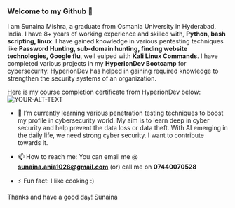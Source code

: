 ### Welcome to my Github 👋
I am Sunaina Mishra, a graduate from Osmania University in Hyderabad, India. I have 8+ years of working experience and skilled with,
**Python, bash scripting, linux**. I have gained knowledge in various pentesting techniques like **Password Hunting, sub-domain hunting, finding website technologies, Google flu**, well euiped with **Kali Linux Commands**. I have completed various projects in my **HyperionDev Bootcamp** for cybersecurity. HyperionDev has helped in gaining required knowledge to strengthen the security systems of an organization.

Here is my course completion certificate from HyperionDev below:
<picture>
 <source media="(prefers-color-scheme: dark)" srcset="https://www.dropbox.com/home/SK23020007210/Cyber%20Security%20(Fundamentals)/T23?di=left_nav_browse&preview=certi.JPG">
 <source media="(prefers-color-scheme: light)" srcset="https://www.dropbox.com/home/SK23020007210/Cyber%20Security%20(Fundamentals)/T23?di=left_nav_browse&preview=certi.JPG">
 <img alt="YOUR-ALT-TEXT" src="https://www.dropbox.com/home/SK23020007210/Cyber%20Security%20(Fundamentals)/T23?di=left_nav_browse&preview=certi.JPG">
</picture>

- 🌱 I’m currently learning various penetration testing techniques to boost my profile in cybersecurity world. My aim is to learn deep in cyber security and help prevent the data loss or data theft. With AI emerging in the daily life, we need strong cyber security. I want to contribute towards it.

- 📫 How to reach me: You can email me @ **sunaina.ania1026@gmail.com** (or) call me on **07440070528**
  
- ⚡ Fun fact: I like cooking :)

Thanks and have a good day!
Sunaina
<!--
**sunaina-1026/sunaina-1026** is a ✨ _special_ ✨ repository because its `README.md` (this file) appears on your GitHub profile.

Here are some ideas to get you started:

- 🔭 I’m currently working on ...
- 🌱 I’m currently learning ...
- 👯 I’m looking to collaborate on ...
- 🤔 I’m looking for help with ...
- 💬 Ask me about ...
- 📫 How to reach me: ...
- 😄 Pronouns: ...
- ⚡ Fun fact: ...
-->
